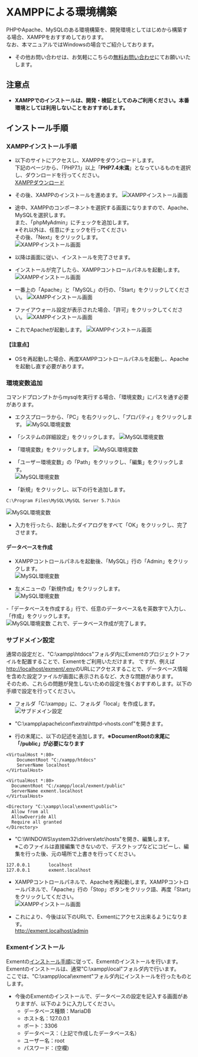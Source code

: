 # XAMPPによる環境構築
PHPやApache、MySQLのある環境構築を、開発環境としてはじめから構築する場合、XAMPPをおすすめしております。  
なお、本マニュアルではWindowsの場合でご紹介しております。

- その他お問い合わせは、お気軽にこちらの[無料お問い合わせ](https://exment.net/inquiry)にてお願いいたします。

## 注意点
- **XAMPPでのインストールは、開発・検証としてのみご利用ください。本番環境としては利用しないことをおすすめします。** 

## インストール手順

### XAMPPインストール手順
- 以下のサイトにアクセスし、XAMPPをダウンロードします。  
下記のページから、「PHP7.1」以上「**PHP7.4未満**」となっているものを選択し、ダウンロードを行ってください。  
[XAMPPダウンロード](https://www.apachefriends.org/jp/download.html)  

- その後、XAMPPのインストールを進めます。
![XAMPPインストール画面](img/xampp/xampp1.png)

- 途中、XAMPPのコンポーネントを選択する画面になりますので、Apache、MySQLを選択します。  
また、「phpMyAdmin」にチェックを追加します。  
※それ以外は、任意にチェックを行ってください  
その後、「Next」をクリックします。  
![XAMPPインストール画面](img/xampp/xampp2.png)

- 以降は画面に従い、インストールを完了させます。

- インストールが完了したら、XAMPPコントロールパネルを起動します。  
![XAMPPインストール画面](img/xampp/xampp3.png)

- 一番上の「Apache」と「MySQL」の行の、「Start」をクリックしてください。
![XAMPPインストール画面](img/xampp/xampp4.png)

- ファイアウォール設定が表示された場合、「許可」をクリックしてください。
![XAMPPインストール画面](img/xampp/xampp5.png)

- これでApacheが起動します。
![XAMPPインストール画面](img/xampp/xampp6.png)

#### 【注意点】
- OSを再起動した場合、再度XAMPPコントロールパネルを起動し、Apacheを起動し直す必要があります。


### 環境変数追加
コマンドプロンプトからmysqlを実行する場合、「環境変数」にパスを通す必要があります。  

- エクスプローラから、「PC」を右クリックし、「プロパティ」をクリックします。
![MySQL環境変数](img/xampp/mysql_command1.png)

- 「システムの詳細設定」をクリックします。
![MySQL環境変数](img/xampp/mysql_command2.png)

- 「環境変数」をクリックします。
![MySQL環境変数](img/xampp/mysql_command3.png)

- 「ユーザー環境変数」の「Path」をクリックし、「編集」をクリックします。  
![MySQL環境変数](img/xampp/mysql_command4.png)

- 「新規」をクリックし、以下の行を追加します。  

~~~
C:\Program Files\MySQL\MySQL Server 5.7\bin  
~~~

![MySQL環境変数](img/xampp/mysql_command5.png)

- 入力を行ったら、起動したダイアログをすべて「OK」をクリックし、完了させます。  

#### データベースを作成
- XAMPPコントロールパネルを起動後、「MySQL」行の「Admin」をクリックします。  
![MySQL環境変数](img/xampp/phpmyadmin0.png)

- 左メニューの「新規作成」をクリックします。  
![MySQL環境変数](img/xampp/phpmyadmin1.png)

-「データベースを作成する」行で、任意のデータベース名を英数字で入力し、「作成」をクリックします。  
![MySQL環境変数](img/xampp/phpmyadmin2.png)
これで、データベース作成が完了します。


### サブドメイン設定
通常の設定だと、"C:\xampp\htdocs"フォルダ内にExmentのプロジェクトファイルを配置することで、Exmentをご利用いただけます。
ですが、例えば[http://localhost/exment/.env](http://localhost/exment/.env)のURLにアクセスすることで、データベース情報を含めた設定ファイルが画面に表示されるなど、大きな問題があります。  
そのため、これらの問題が発生しないための設定を強くおすすめします。以下の手順で設定を行ってください。  

- フォルダ「C:\xampp」に、フォルダ「local」を作成します。
![サブドメイン設定](img/xampp/subdomain1.png)

- "C:\xampp\apache\conf\extra\httpd-vhosts.conf"を開きます。

- 行の末尾に、以下の記述を追加します。**※DocumentRootの末尾に「/public」が必要になります**  

~~~
<VirtualHost *:80>
    DocumentRoot "C:/xampp/htdocs"
    ServerName localhost
</VirtualHost>

<VirtualHost *:80>
  DocumentRoot "C:/xampp/local/exment/public"
  ServerName exment.localhost
</VirtualHost>

<Directory "C:\xampp\local\exment\public">
  Allow from all
  AllowOverride All
  Require all granted
</Directory>
~~~

- "C:\WINDOWS\system32\drivers\etc\hosts"を開き、編集します。  
※このファイルは直接編集できないので、デスクトップなどにコピーし、編集を行った後、元の場所で上書きを行ってください。  

~~~
127.0.0.1       localhost
127.0.0.1       exment.localhost
~~~

- XAMPPコントロールパネルで、Apacheを再起動します。XAMPPコントロールパネルで、「Apache」行の「Stop」ボタンをクリック語、再度「Start」をクリックしてください。  
![XAMPPインストール画面](img/xampp/xampp7.png)

- これにより、今後は以下のURLで、Exmentにアクセス出来るようになります。  
http://exment.localhost/admin

### Exmentインストール
Exmentの[インストール手順](/ja/quickstart)に従って、Exmentのインストールを行います。  
Exmentのインストールは、通常"C:\xampp\local"フォルダ内で行います。  
ここでは、"C:\xampp\local\exment"フォルダ内にインストールを行ったものとします。  

- 今後のExmentのインストールで、データベースの設定を記入する画面がありますが、以下のように入力してください。  
    - データベース種類：MariaDB
    - ホスト名：127.0.0.1
    - ポート：3306
    - データベース：（上記で作成したデータベース名）
    - ユーザー名：root
    - パスワード：(空欄)

